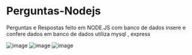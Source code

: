 # Perguntas-Nodejs

Perguntas e Respostas feito em NODE.JS com banco de dados insere e confere dados em banco de dados
utiliza mysql , express 

![image](https://user-images.githubusercontent.com/70297459/218242234-2ef0abae-16cc-4f88-9c6d-7fff9aa8c9b9.png)
![image](https://user-images.githubusercontent.com/70297459/218242252-66554fcc-5d59-4e7f-8855-3a3cd391a9ee.png)
![image](https://user-images.githubusercontent.com/70297459/218242469-cc15d08c-3db4-4fbb-acd4-be454e164518.png)

